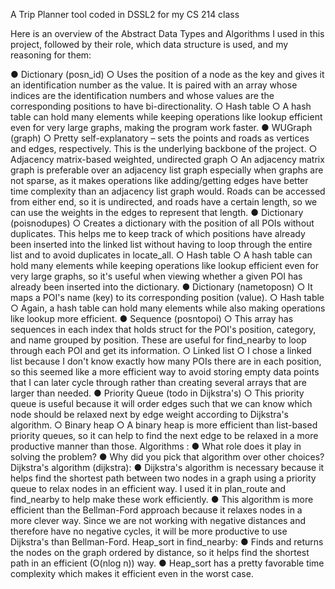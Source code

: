 A Trip Planner tool coded in DSSL2 for my CS 214 class

Here is an overview of the Abstract Data Types and Algorithms I used in this project, followed by their role, which data structure is used, and my reasoning for them:

 ●   Dictionary (posn_id) 
 ○   Uses the position of a node as the key and gives it an identification number as 
 the value. It is paired with an array whose indices are the identification numbers 
 and whose values are the corresponding positions to have bi-directionality. 
 ○   Hash table 
 ○   A hash table can hold many elements while keeping operations like lookup 
 efficient even for very large graphs, making the program work faster. 
 ●   WUGraph (graph) 
 ○   Pretty self-explanatory – sets the points and roads as vertices and edges, 
 respectively. This is the underlying backbone of the project. 
 ○   Adjacency matrix-based weighted, undirected graph 
 ○   An adjacency matrix graph is preferable over an adjacency list graph especially 
 when graphs are not sparse, as it makes operations like adding/getting edges 
 have better time complexity than an adjacency list graph would. Roads can be 
 accessed from either end, so it is undirected, and roads have a certain length, so 
 we can use the weights in the edges to represent that length. 
 ●   Dictionary (poisnodupes) 
 ○   Creates a dictionary with the position of all POIs without duplicates. This helps 
 me to keep track of which positions have already been inserted into the linked list 
 without having to loop through the entire list and to avoid duplicates in locate_all. 
 ○   Hash table 
 ○   A hash table can hold many elements while keeping operations like lookup 
 efficient even for very large graphs, so it's useful when viewing whether a given 
 POI has already been inserted into the dictionary. 
 ●   Dictionary (nametoposn) 
 ○   It maps a POI's name (key) to its corresponding position (value). 
 ○   Hash table 
 ○   Again, a hash table can hold many elements while also making operations like 
 lookup more efficient. 
 ●   Sequence (posntopoi) 
 ○   This array has sequences in each index that holds struct for the POI's position, 
 category, and name grouped by position. These are useful for find_nearby to loop 
 through each POI and get its information. 
 ○   Linked list 
 ○   I chose a linked list because I don't know exactly how many POIs there are in 
 each position, so this seemed like a more efficient way to avoid storing empty 
 data points that I can later cycle through rather than creating several arrays that 
 are larger than needed. 
 ●   Priority Queue (todo in Dijkstra's) 
 ○   This priority queue is useful because it will order edges such that we can know 
 which node should be relaxed next by edge weight according to Dijkstra's 
 algorithm. 
 ○   Binary heap 
 ○   A binary heap is more efficient than list-based priority queues, so it can help to 
 find the next edge to be relaxed in a more productive manner than those. 
 Algorithms  : 
 ●   What role does it play in solving the problem? 
 ●   Why did you pick that algorithm over other choices? 
 Dijkstra's algorithm (dijkstra): 
 ●   Dijkstra's algorithm is necessary because it helps find the shortest path between two 
 nodes in a graph using a priority queue to relax nodes in an efficient way. I used it in 
 plan_route and find_nearby to help make these work efficiently. 
 ●   This algorithm is more efficient than the Bellman-Ford approach because it relaxes 
 nodes in a more clever way. Since we are not working with negative distances and 
 therefore have no negative cycles, it will be more productive to use Dijkstra's than 
 Bellman-Ford. 
 Heap_sort in find_nearby: 
 ●   Finds and returns the nodes on the graph ordered by distance, so it helps find the 
 shortest path in an efficient (O(nlog n)) way. 
 ●   Heap_sort has a pretty favorable time complexity which makes it efficient even in the 
 worst case.
